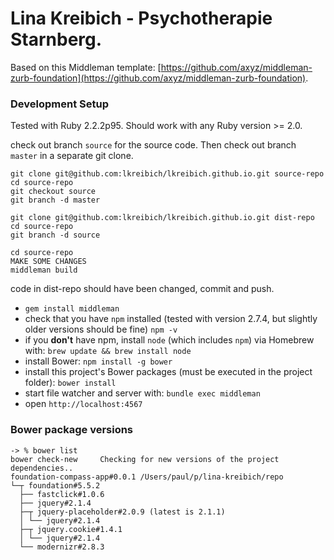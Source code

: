 # Lina Kreibich - Psychotherapie Starnberg.
Based on this Middleman template: [https://github.com/axyz/middleman-zurb-foundation](https://github.com/axyz/middleman-zurb-foundation).

### Development Setup
Tested with Ruby 2.2.2p95. Should work with any Ruby version >= 2.0.

check out branch `source` for the source code. Then check out branch `master` in a separate git clone. 

    git clone git@github.com:lkreibich/lkreibich.github.io.git source-repo
    cd source-repo
    git checkout source
    git branch -d master

    git clone git@github.com:lkreibich/lkreibich.github.io.git dist-repo
    cd source-repo
    git branch -d source

    cd source-repo
    MAKE SOME CHANGES
    middleman build

code in dist-repo should have been changed, commit and push.

+ `gem install middleman`
+ check that you have `npm` installed (tested with version 2.7.4, but slightly older versions should be fine)
  `npm -v`
+ if you **don't** have npm, install `node` (which includes `npm`) via Homebrew with: `brew update && brew install node`
+ install Bower:
  `npm install -g bower`
+ install this project's Bower packages (must be executed in the project folder):
  `bower install`
+ start file watcher and server with:
  `bundle exec middleman`
+ open `http://localhost:4567`

### Bower package versions

```
-> % bower list
bower check-new     Checking for new versions of the project dependencies..
foundation-compass-app#0.0.1 /Users/paul/p/lina-kreibich/repo
└─┬ foundation#5.5.2
  ├── fastclick#1.0.6
  ├── jquery#2.1.4
  ├─┬ jquery-placeholder#2.0.9 (latest is 2.1.1)
  │ └── jquery#2.1.4
  ├─┬ jquery.cookie#1.4.1
  │ └── jquery#2.1.4
  └── modernizr#2.8.3
```

